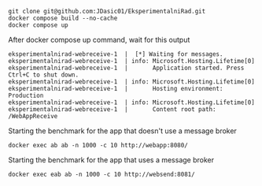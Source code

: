 ```
git clone git@github.com:JDasic01/EksperimentalniRad.git
docker compose build --no-cache
docker compose up 
```
After docker compose up command, wait for this output 
```
eksperimentalnirad-webreceive-1  |  [*] Waiting for messages.
eksperimentalnirad-webreceive-1  | info: Microsoft.Hosting.Lifetime[0]
eksperimentalnirad-webreceive-1  |       Application started. Press Ctrl+C to shut down.
eksperimentalnirad-webreceive-1  | info: Microsoft.Hosting.Lifetime[0]
eksperimentalnirad-webreceive-1  |       Hosting environment: Production
eksperimentalnirad-webreceive-1  | info: Microsoft.Hosting.Lifetime[0]
eksperimentalnirad-webreceive-1  |       Content root path: /WebAppReceive
```

Starting the benchmark for the app that doesn't use a message broker
```
docker exec ab ab -n 1000 -c 10 http://webapp:8080/
```
Starting the benchmark for the app that uses a message broker
```
docker exec eab ab -n 1000 -c 10 http://websend:8081/
```
